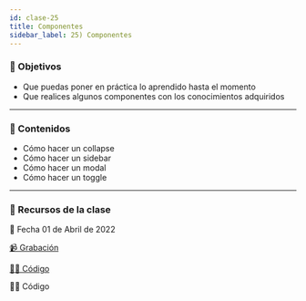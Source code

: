 ```yaml
---
id: clase-25
title: Componentes
sidebar_label: 25) Componentes
---
```


### 🏁 Objetivos

- Que puedas poner en práctica lo aprendido hasta el momento
- Que realices algunos componentes con los conocimientos adquiridos

---

### 📝 Contenidos

- Cómo hacer un collapse
- Cómo hacer un sidebar
- Cómo hacer un modal
- Cómo hacer un toggle

---

### 🚀 Recursos de la clase

📆 Fecha 01 de Abril de 2022

[📹 Grabación](https://us02web.zoom.us/rec/share/RM-KlsypKdzjtgwziV65ZPh2evFPiEgSS0w8-_o6rq68Jzlf7fBBNaBpwGpt1yQy.JgBexkSmX7Ae9urF?startTime=1648850561000)

[👩‍💻 Código](https://github.com/adrianmdp/12va-ada-frontend/tree/master/modulo-3/practica)

👩‍💻 Código
